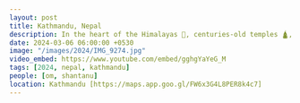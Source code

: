```yaml
---
layout: post
title: Kathmandu, Nepal
description: In the heart of the Himalayas 🗻, centuries-old temples 🛕, each telling stories of devotion and spirituality. The city with best spicy momos 🥟 and cute smiles.
date: 2024-03-06 06:00:00 +0530
image: "/images/2024/IMG_9274.jpg"
video_embed: https://www.youtube.com/embed/gghgYaYeG_M
tags: [2024, nepal, kathmandu]
people: [om, shantanu]
location: Kathmandu [https://maps.app.goo.gl/FW6x3G4L8PER8k4c7]
---
```

